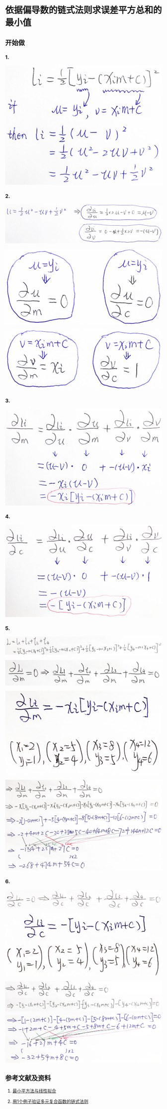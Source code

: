 # 依据偏导数的链式法则求误差平方总和的最小值

## 开始做

### 1.

![](/images/统计/依据偏导数的链式法则求误差平方总和的最小值/1a.jpg)

### 2.

![](/images/统计/依据偏导数的链式法则求误差平方总和的最小值/2a1.jpg)

![](/images/统计/依据偏导数的链式法则求误差平方总和的最小值/2a2.jpg)

![](/images/统计/依据偏导数的链式法则求误差平方总和的最小值/2a3.jpg)

### 3.

![](/images/统计/依据偏导数的链式法则求误差平方总和的最小值/3a.jpg)

### 4.

![](/images/统计/依据偏导数的链式法则求误差平方总和的最小值/4a.jpg)

### 5.

![](/images/统计/依据偏导数的链式法则求误差平方总和的最小值/5a1.jpg)

![](/images/统计/依据偏导数的链式法则求误差平方总和的最小值/5a2.jpg)

![](/images/统计/依据偏导数的链式法则求误差平方总和的最小值/5a3.jpg)

![](/images/统计/依据偏导数的链式法则求误差平方总和的最小值/5a4.jpg)

### 6.

![](/images/统计/依据偏导数的链式法则求误差平方总和的最小值/6a1.jpg)

![](/images/统计/依据偏导数的链式法则求误差平方总和的最小值/6a2.jpg)

![](/images/统计/依据偏导数的链式法则求误差平方总和的最小值/6a3.jpg)

## 参考文献及资料

1. 	[最小平方法与线性拟合](https://github.com/quanbinn/Learn-Mathematical-Olympiad-The-Interactive-Way/blob/master/chapters/%E7%BB%9F%E8%AE%A1/%E6%9C%80%E5%B0%8F%E5%B9%B3%E6%96%B9%E6%B3%95%E4%B8%8E%E7%BA%BF%E6%80%A7%E6%8B%9F%E5%90%88.md) 

2. 	[用1个例子验证多元复合函数的链式法则](https://github.com/quanbinn/Learn-Mathematical-Olympiad-The-Interactive-Way/blob/master/chapters/%E5%BE%AE%E5%88%86/%E7%94%A81%E4%B8%AA%E4%BE%8B%E5%AD%90%E9%AA%8C%E8%AF%81%E5%A4%9A%E5%85%83%E5%A4%8D%E5%90%88%E5%87%BD%E6%95%B0%E7%9A%84%E9%93%BE%E5%BC%8F%E6%B3%95%E5%88%99.md) 

